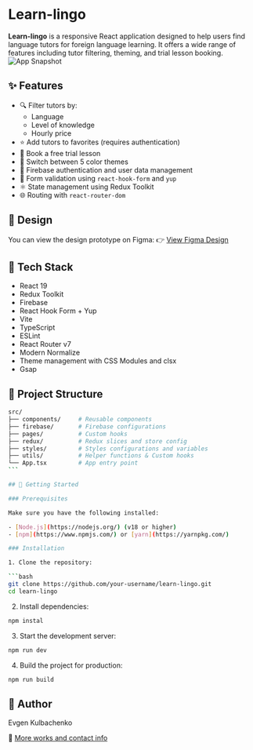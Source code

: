 # Learn-lingo

**Learn-lingo** is a responsive React application designed to help users find language tutors for foreign language learning. It offers a wide range of features including tutor filtering, theming, and trial lesson booking.
![App Snapshot](/title_picture.webp)

## ✨ Features

- 🔍 Filter tutors by:
  - Language
  - Level of knowledge
  - Hourly price
- ⭐ Add tutors to favorites (requires authentication)
- 📅 Book a free trial lesson
- 🎨 Switch between 5 color themes
- 🔐 Firebase authentication and user data management
- 🧠 Form validation using `react-hook-form` and `yup`
- ⚛️ State management using Redux Toolkit
- 🌐 Routing with `react-router-dom`

## 📐 Design

You can view the design prototype on Figma:
👉 [View Figma Design](https://www.figma.com/file/dewf5jVviSTuWMMyU3d8Mc/%D0%9F%D0%B5%D1%82-%D0%BF%D1%80%D0%BE%D1%94%D0%BA%D1%82-%D0%B4%D0%BB%D1%8F-%D0%9A%D0%A6?type=design&node-id=0-1&mode=design&t=jCmjSs9PeOjObYSc-0)

## 🧪 Tech Stack

- React 19
- Redux Toolkit
- Firebase
- React Hook Form + Yup
- Vite
- TypeScript
- ESLint
- React Router v7
- Modern Normalize
- Theme management with CSS Modules and clsx
- Gsap

## 📁 Project Structure

````bash
src/
├── components/     # Reusable components
├── firebase/       # Firebase configurations
├── pages/          # Custom hooks
├── redux/          # Redux slices and store config
├── styles/         # Styles configurations and variables
├── utils/          # Helper functions & Custom hooks
└── App.tsx         # App entry point
```

## 🚀 Getting Started

### Prerequisites

Make sure you have the following installed:

- [Node.js](https://nodejs.org/) (v18 or higher)
- [npm](https://www.npmjs.com/) or [yarn](https://yarnpkg.com/)

### Installation

1. Clone the repository:

```bash
git clone https://github.com/your-username/learn-lingo.git
cd learn-lingo
````

2. Install dependencies:

```bash
npm instal
```

3. Start the development server:

```bash
npm run dev
```

4. Build the project for production:

```bash
npm run build
```

## 👤 Author

Evgen Kulbachenko

🔗
[More works and contact info](https://portfolio-react-gamma-orcin.vercel.app/)
